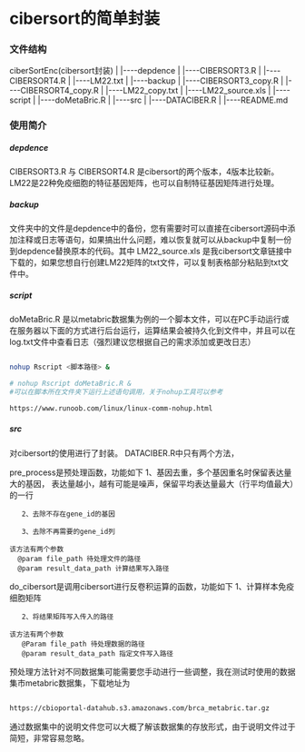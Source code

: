 # cibersort的简单封装

### 文件结构
ciberSortEnc(cibersort封装)
|
|----depdence
|     |----CIBERSORT3.R
|     |----CIBERSORT4.R
|     |----LM22.txt
|
|----backup
|     |----CIBERSORT3_copy.R
|     |----CIBERSORT4_copy.R
|     |----LM22_copy.txt
|     |----LM22_source.xls
|
|----script
|     |----doMetaBric.R
|
|----src
|     |----DATACIBER.R
|
|----README.md

### 使用简介
 ##### depdence
 CIBERSORT3.R 与 CIBERSORT4.R 是cibersort的两个版本，4版本比较新。LM22是22种免疫细胞的特征基因矩阵，也可以自制特征基因矩阵进行处理。

 ##### backup
文件夹中的文件是depdence中的备份，您有需要时可以直接在cibersort源码中添加注释或日志等语句，如果搞出什么问题，难以恢复就可以从backup中复制一份到depdence替换原本的代码。其中 LM22_source.xls 是我cibersort文章链接中下载的，如果您想自行创建LM22矩阵的txt文件，可以复制表格部分粘贴到txt文件中。

 ##### script
doMetaBric.R 是以metabric数据集为例的一个脚本文件，可以在PC手动运行或在服务器以下面的方式进行后台运行，运算结果会被持久化到文件中，并且可以在log.txt文件中查看日志（强烈建议您根据自己的需求添加或更改日志）
```bash

nohup Rscript <脚本路径> &

# nohup Rscript doMetaBric.R &
#可以在脚本所在文件夹下运行上述语句调用，关于nohup工具可以参考

https://www.runoob.com/linux/linux-comm-nohup.html

```

 ##### src
对cibersort的使用进行了封装。
DATACIBER.R中只有两个方法，

pre_process是预处理函数，功能如下
       1、基因去重，多个基因重名时保留表达量大的基因，
            表达量越小，越有可能是噪声，保留平均表达量最大（行平均值最大）的一行

       2、去除不存在gene_id的基因

       3、去除不再需要的gene_id列

    该方法有两个参数
      @param file_path 待处理文件的路径
      @param result_data_path 计算结果写入路径


do_cibersort是调用cibersort进行反卷积运算的函数，功能如下
       1、计算样本免疫细胞矩阵

       2、将结果矩阵写入传入的路径

    该方法有两个参数
       @Param file_path 待处理数据的路径
       @param result_data_path 指定文件写入路径

预处理方法针对不同数据集可能需要您手动进行一些调整，我在测试时使用的数据集市metabric数据集，下载地址为
```bash

https://cbioportal-datahub.s3.amazonaws.com/brca_metabric.tar.gz

```
通过数据集中的说明文件您可以大概了解该数据集的存放形式，由于说明文件过于简短，非常容易忽略。
  